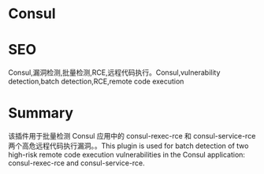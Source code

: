 # Consul
# SEO
Consul,漏洞检测,批量检测,RCE,远程代码执行。Consul,vulnerability detection,batch detection,RCE,remote code execution
# Summary
该插件用于批量检测 Consul 应用中的 consul-rexec-rce 和 consul-service-rce 两个高危远程代码执行漏洞。。This plugin is used for batch detection of two high-risk remote code execution vulnerabilities in the Consul application: consul-rexec-rce and consul-service-rce.
